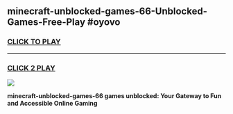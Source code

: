 
## minecraft-unblocked-games-66-Unblocked-Games-Free-Play #oyovo
<h3>
<a href="https://us.freeplayer.one?title=minecraft-unblocked-games-66&ref=9M">CLICK TO PLAY</a></h3>
<hr>

<h3>
<a href="https://us.freeplayer.one?title=minecraft-unblocked-games-66&ref=9M">CLICK 2 PLAY</a>
  
</h3>

<a href="https://us.freeplayer.one?title=minecraft-unblocked-games-66&ref=9M"><img src="https://clearcache.store/games.png"></a>


**minecraft-unblocked-games-66 games unblocked: Your Gateway to Fun and Accessible Online Gaming**
